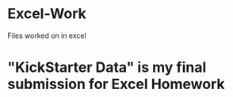 # Excel-Work
Files worked on in excel
# "KickStarter Data" is my final submission for Excel Homework
